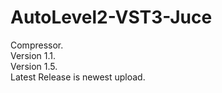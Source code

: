 # AutoLevel2-VST3-Juce
Compressor.<br>
Version 1.1. <br> 
Version 1.5. <br>
Latest Release is newest upload. 


